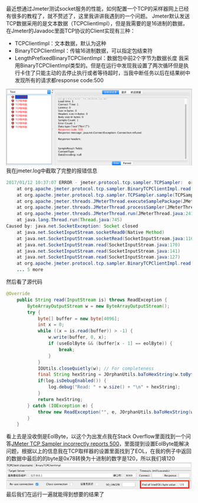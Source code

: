 最近想通过Jmeter测试socket服务的性能，如何配置一个TCP的采样器网上已经有很多的教程了，就不赘述了，这里我讲讲我遇到的一个问题。
Jmeter默认发送TCP数据采用的是文本数据（TCPClientImpl），但是我需要的是16进制的数据，在Jmeter的Javadoc里面TCP协议的Client实现有三种：
* TCPClientImpl：文本数据，默认为这种
* BinaryTCPClientImpl：传输16进制数据，可以指定包结束符
* LengthPrefixedBinaryTCPClientImpl：数据包中前2个字节为数据长度
我采用BinaryTCPClientImpl类型的。但是在运行中发现我设置了两次循环但是执行卡住了只能主动的去停止执行或者等待超时，当我中断任务以后在结果树中发现所有的请求都response code:500

![截图1](/assets/images/6083BA4E-CA4A-4821-AD02-B2D637DF0AED.png)
我在jmeter.log中截取了完整的报错信息

```java
2017/01/12 10:37:07 ERROR - jmeter.protocol.tcp.sampler.TCPSampler:  org.apache.jmeter.protocol.tcp.sampler.ReadException: 
	at org.apache.jmeter.protocol.tcp.sampler.BinaryTCPClientImpl.read(BinaryTCPClientImpl.java:140)
	at org.apache.jmeter.protocol.tcp.sampler.TCPSampler.sample(TCPSampler.java:415)
	at org.apache.jmeter.threads.JMeterThread.executeSamplePackage(JMeterThread.java:465)
	at org.apache.jmeter.threads.JMeterThread.processSampler(JMeterThread.java:410)
	at org.apache.jmeter.threads.JMeterThread.run(JMeterThread.java:241)
	at java.lang.Thread.run(Thread.java:745)
Caused by: java.net.SocketException: Socket closed
	at java.net.SocketInputStream.socketRead0(Native Method)
	at java.net.SocketInputStream.socketRead(SocketInputStream.java:116)
	at java.net.SocketInputStream.read(SocketInputStream.java:170)
	at java.net.SocketInputStream.read(SocketInputStream.java:141)
	at java.net.SocketInputStream.read(SocketInputStream.java:127)
	at org.apache.jmeter.protocol.tcp.sampler.BinaryTCPClientImpl.read(BinaryTCPClientImpl.java:126)
	... 5 more
```

然后看了源代码

```java
@Override
    public String read(InputStream is) throws ReadException {
        ByteArrayOutputStream w = new ByteArrayOutputStream();
        try {
            byte[] buffer = new byte[4096];
            int x = 0;
            while ((x = is.read(buffer)) > -1) {
                w.write(buffer, 0, x);
                if (useEolByte && (buffer[x - 1] == eolByte)) {
                    break;
                }
            }
            IOUtils.closeQuietly(w); // For completeness
            final String hexString = JOrphanUtils.baToHexString(w.toByteArray());
            if(log.isDebugEnabled()) {
                log.debug("Read: " + w.size() + "\n" + hexString);
            }
            return hexString;
        } catch (IOException e) {
            throw new ReadException("", e, JOrphanUtils.baToHexString(w.toByteArray()));
        }
    }
```

看上去是没收倒是EolByte，以这个为出发点我在Stack Overflow里面找到一个问答[JMeter TCP Sampler incorrectly reports 500](http://stackoverflow.com/questions/10683853/jmeter-tcp-sampler-incorrectly-reports-500)，里面提到设置EolByte能解决问题，根据以上的信息我在TCP取样器的设置里面找到了EOL，在我的例子中返回的数据中最后的的byte是0x78转换为十进制的数字是120，所以我们填120
![截图2](/assets/images/8533FE56-7E90-49DA-A573-8A17B64A27A1.png)
最后我们在运行一遍就能得到想要的结果了


